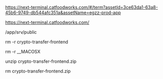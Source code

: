 <!--
 * @Date: 2024-01-10 16:44:53
 * @LastEditors: yosan
 * @LastEditTime: 2025-04-10 18:42:03
 * @FilePath: /ezgg-app/README.md
-->


https://next-terminal.catfoodworks.com/#/term?assetId=3ce63da1-63a8-45b6-9749-db544afc351a&assetName=egzz-prod-app



https://next-terminal.catfoodworks.com/



/app/srv/public



rm -r crypto-transfer-frontend

rm -r __MACOSX

unzip crypto-transfer-frontend.zip

rm crypto-transfer-frontend.zip
